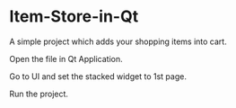 # Item-Store-in-Qt
A simple project which adds your shopping items into cart.

Open the file in Qt Application.

Go to UI and set the stacked widget to 1st page.

Run the project.
